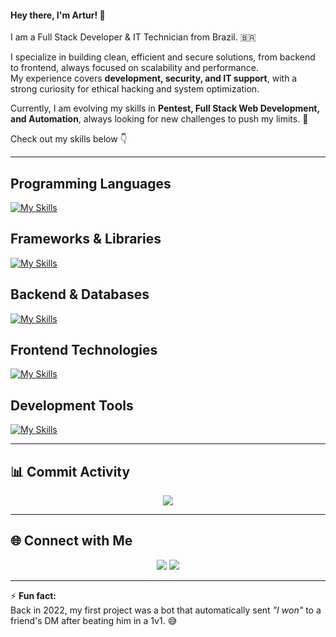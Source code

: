 #### Hey there, I'm Artur! 👋

I am a Full Stack Developer & IT Technician from Brazil. :brazil:  

I specialize in building clean, efficient and secure solutions, from backend to frontend, always focused on scalability and performance.  
My experience covers **development, security, and IT support**, with a strong curiosity for ethical hacking and system optimization.  

Currently, I am evolving my skills in **Pentest, Full Stack Web Development, and Automation**, always looking for new challenges to push my limits. 🚀  

Check out my skills below 👇  

---

## Programming Languages
[![My Skills](https://skillicons.dev/icons?i=python,js,ts,php,cpp)](https://skillicons.dev)

## Frameworks & Libraries
[![My Skills](https://skillicons.dev/icons?i=react,nextjs,express,fastapi,laravel)](https://skillicons.dev)

## Backend & Databases
[![My Skills](https://skillicons.dev/icons?i=nodejs,mysql,postgres,mongodb)](https://skillicons.dev)

## Frontend Technologies
[![My Skills](https://skillicons.dev/icons?i=html,css,tailwind,vite)](https://skillicons.dev)

## Development Tools
[![My Skills](https://skillicons.dev/icons?i=git,linux,ubuntu,bash,postman,vscode)](https://skillicons.dev)

---

## 📊 Commit Activity  
<p align="center">
  <img src="https://github-readme-activity-graph.vercel.app/graph?username=pycacau&theme=react-dark&hide_border=true" />
</p>

---

## 🌐 Connect with Me  
<p align="center">
  <a href="mailto:turcacau@gmail.com"><img src="https://img.shields.io/badge/Email-D14836?style=for-the-badge&logo=gmail&logoColor=white" /></a>
  <a href="https://www.instagram.com/arturmaciell_"><img src="https://img.shields.io/badge/Instagram-E4405F?style=for-the-badge&logo=instagram&logoColor=white" /></a>
</p>

---

⚡ **Fun fact:**  
Back in 2022, my first project was a bot that automatically sent *"I won"* to a friend's DM after beating him in a 1v1. 😅
